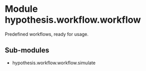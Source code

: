 Module hypothesis.workflow.workflow
===================================
Predefined workflows, ready for usage.

Sub-modules
-----------
* hypothesis.workflow.workflow.simulate